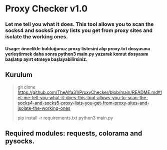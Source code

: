 # Proxy Checker v1.0
### Let me tell you what it does. This tool allows you to scan the socks4 and socks5 proxy lists you get from proxy sites and isolate the working ones. 


#### Usage: öncelikle bulduğunuz proxy listesini alıp proxy.txt dosyasına yerleştirmek daha sonra python3 main.py yazarak komut dosyasını başlatıp ayırt etmeye başlayabilirsiniz.


## Kurulum
> git clone https://github.com/TheAlfa31/ProxyChecker/blob/main/README.md#let-me-tell-you-what-it-does-this-tool-allows-you-to-scan-the-socks4-and-socks5-proxy-lists-you-get-from-proxy-sites-and-isolate-the-working-ones
> 
> pip install -r requirements.txt
> python3 main.py


## Required modules: requests, colorama and pysocks.
